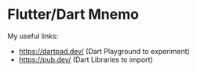 # Flutter/Dart Mnemo


My useful links:

- https://dartpad.dev/ (Dart Playground to experiment)   
- https://pub.dev/ (Dart Libraries to import)
